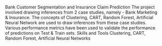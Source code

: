 Bank Customer Segmentation and Insurance Claim Prediction
The project involved drawing inferences from 2 case studies, namely - Bank Marketing & Insurance. The concepts of Clustering, CART, Random Forest, Artificial Neural Network are used to draw inferences from these case studies. Various performance metrics have been used to validate the performance of predictions on Test & Train sets.
Skills and Tools
Clustering, CART, Random Forest, Artificial Neural Networks
